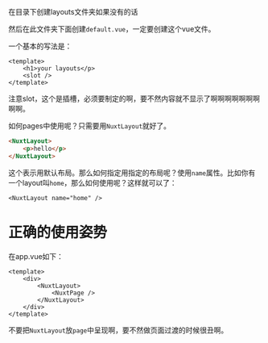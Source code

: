在目录下创建layouts文件夹如果没有的话

然后在此文件夹下面创建`default.vue`，一定要创建这个vue文件。

一个基本的写法是：
```vue
<template>
	<h1>your layouts</p>
	<slot />
</template>
```

注意slot，这个是插槽，必须要制定的啊，要不然内容就不显示了啊啊啊啊啊啊啊啊啊。

如何pages中使用呢？只需要用`NuxtLayout`就好了。

```html
<NuxtLayout>
	<p>hello</p>
</NuxtLayout>
```

这个表示用默认布局。那么如何指定用指定的布局呢？使用`name`属性。比如你有一个layout叫`home`，那么如何使用呢？这样就可以了：

```vue
<NuxtLayout name="home" />
```

# 正确的使用姿势

在app.vue如下：

```vue
<template>
	<div>
		<NuxtLayout>
			<NuxtPage />
		</NuxtLayout>
	</div>
</template>
```

不要把`NuxtLayout`放`page`中呈现啊，要不然做页面过渡的时候很丑啊。